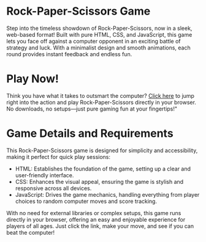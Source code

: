 # Rock-Paper-Scissors Game   
Step into the timeless showdown of Rock-Paper-Scissors, now in a sleek, web-based format! Built with pure HTML, CSS, and JavaScript, this game lets you face off against a computer opponent in an exciting battle of strategy and luck. With a minimalist design and smooth animations, each round provides instant feedback and endless fun.

# Play Now!
Think you have what it takes to outsmart the computer? [Click here](https://mohammadrakib-8.github.io/Rock-Paper-Scissors/) to jump right into the action and play Rock-Paper-Scissors directly in your browser. No downloads, no setups—just pure gaming fun at your fingertips!"

# Game Details and Requirements
This Rock-Paper-Scissors game is designed for simplicity and accessibility, making it perfect for quick play sessions:

- HTML: Establishes the foundation of the game, setting up a clear and user-friendly interface.
- CSS: Enhances the visual appeal, ensuring the game is stylish and responsive across all devices.
- JavaScript: Drives the game mechanics, handling everything from player choices to random computer moves and score tracking.

With no need for external libraries or complex setups, this game runs directly in your browser, offering an easy and enjoyable experience for players of all ages. Just click the link, make your move, and see if you can beat the computer!
